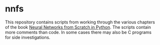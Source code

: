 nnfs
====
This repository contains scripts from working through the various chapters of the book [Neural Networks from Scratch in Python](https://nnfs.io). The scripts contain more comments than code. In some cases there may also be C programs for side investigations.

